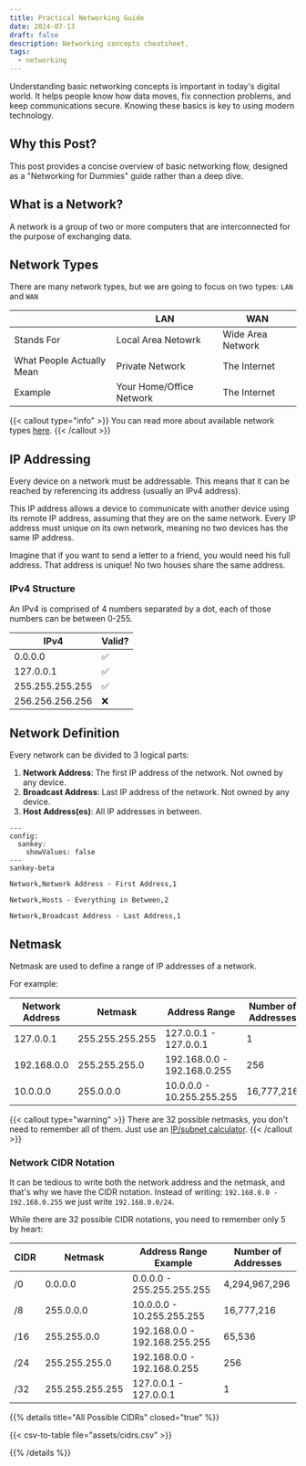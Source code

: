 ```yaml
---
title: Practical Networking Guide
date: 2024-07-13
draft: false
description: Networking concepts cheatsheet.
tags:
  - networking
---
```


Understanding basic networking concepts is important in today's digital world. It helps people know how data moves, fix connection problems, and keep communications secure.
Knowing these basics is key to using modern technology.

## Why this Post?
This post provides a concise overview of basic networking flow, designed as a "Networking for Dummies" guide rather than a deep dive.

## What is a Network?
A network is a group of two or more computers that are interconnected for the purpose of exchanging data.

## Network Types
There are many network types, but we are going to focus on two types: `LAN` and `WAN`

| | LAN | WAN |
| ---  | --- | --- |
| Stands For | Local Area Netowrk | Wide Area Network |
| What People Actually Mean | Private Network | The Internet |
| Example | Your Home/Office Network | The Internet |

{{< callout type="info" >}}
You can read more about available network types [here](https://en.m.wikipedia.org/wiki/Computer_network#Geographic_scale).
{{< /callout >}}

## IP Addressing
Every device on a network must be addressable. This means that it can be reached by referencing its address (usually an IPv4 address).

This IP address allows a device to communicate with another device using its remote IP address, assuming that they are on the same network. Every IP address must unique on its own network, meaning no two devices has the same IP address.

Imagine that if you want to send a letter to a friend, you would need his full address. That address is unique! No two houses share the same address.

### IPv4 Structure
An IPv4 is comprised of 4 numbers separated by a dot, each of those numbers can be between 0-255.

| IPv4 | Valid? |
| --- | --- |
| 0.0.0.0 | :white_check_mark: |
| 127.0.0.1 | :white_check_mark: |
| 255.255.255.255 | :white_check_mark: |
| 256.256.256.256 | :x: |

## Network Definition
Every network can be divided to 3 logical parts:

1. **Network Address**: The first IP address of the network. Not owned by any device.
1. **Broadcast Address**: Last IP address of the network. Not owned by any device. 
1. **Host Address(es)**: All IP addresses in between.

```mermaid
---
config:
  sankey:
    showValues: false
---
sankey-beta

Network,Network Address - First Address,1

Network,Hosts - Everything in Between,2

Network,Broadcast Address - Last Address,1
```

## Netmask
Netmask are used to define a range of IP addresses of a network.

For example:

| Network Address | Netmask | Address Range | Number of Addresses |
| --- | --- | --- | --- |
| 127.0.0.1 | 255.255.255.255 | 127.0.0.1 - 127.0.0.1 | 1 |
| 192.168.0.0 | 255.255.255.0 | 192.168.0.0 - 192.168.0.255 | 256 |
| 10.0.0.0 | 255.0.0.0 | 10.0.0.0 - 10.255.255.255 | 16,777,216 |

{{< callout type="warning" >}}
There are 32 possible netmasks, you don't need to remember all of them.
Just use an [IP/subnet calculator](https://www.solarwinds.com/free-tools/advanced-subnet-calculator).
{{< /callout >}}

### Network CIDR Notation
It can be tedious to write both the network address and the netmask, and that's why we have the CIDR notation.
Instead of writing: `192.168.0.0 - 192.168.0.255` we just write `192.168.0.0/24`.

While there are 32 possible CIDR notations, you need to remember only 5 by heart:

| CIDR | Netmask | Address Range Example | Number of Addresses |
| --- | --- | --- | --- |
| /0 | 0.0.0.0 | 0.0.0.0 - 255.255.255.255 | 4,294,967,296 |
| /8 | 255.0.0.0 | 10.0.0.0 - 10.255.255.255 | 16,777,216 |
| /16 | 255.255.0.0 | 192.168.0.0 - 192.168.255.255 | 65,536 |
| /24 | 255.255.255.0 | 192.168.0.0 - 192.168.0.255 | 256 |
| /32 | 255.255.255.255 | 127.0.0.1 - 127.0.0.1 | 1 |

{{% details title="All Possible CIDRs" closed="true" %}}

{{< csv-to-table file="assets/cidrs.csv" >}}

{{% /details %}}
